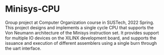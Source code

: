 # Minisys-CPU
Group project at Computer Organization course in SUSTech, 2022 Spring. This project designs and implements a single cycle CPU that supports the Von Neumann architecture of the Minisys instruction set. It provides support for multiple IO devices on the XILINX development board, and supports the issuance and execution of different assemblers using a single burn through the uart interface.
